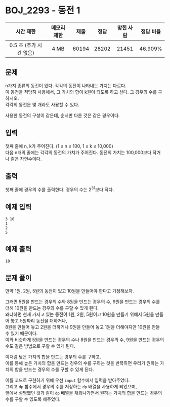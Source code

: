 # BOJ_2293 - 동전 1

|        시간 제한        | 메모리 제한 | 제출  | 정답  | 맞힌 사람 | 정답 비율 |
| :---------------------: | :---------: | :---: | :---: | :-------: | :-------: |
| 0.5 초 (추가 시간 없음) |    4 MB     | 60194 | 28202 |   21451   |  46.909%  |

## 문제

n가지 종류의 동전이 있다. 각각의 동전이 나타내는 가치는 다르다.  
이 동전을 적당히 사용해서, 그 가치의 합이 k원이 되도록 하고 싶다. 그 경우의 수를 구하시오.  
각각의 동전은 몇 개라도 사용할 수 있다.

사용한 동전의 구성이 같은데, 순서만 다른 것은 같은 경우이다.

## 입력

첫째 줄에 n, k가 주어진다. (1 ≤ n ≤ 100, 1 ≤ k ≤ 10,000)  
다음 n개의 줄에는 각각의 동전의 가치가 주어진다. 동전의 가치는 100,000보다 작거나 같은 자연수이다.

## 출력

첫째 줄에 경우의 수를 출력한다. 경우의 수는 $2^{31}$보다 작다.

## 예제 입력

```
3 10
1
2
5
```

## 예제 출력

```
10
```

## 문제 풀이

만약 1원, 2원, 5원의 동전이 있고 10원을 만들어야 한다고 가정해보자.

그러면 5원을 만드는 경우의 수와 8원을 만드는 경우의 수, 9원을 만드는 경우의 수를 더해 10원을 만드는 경우의 수를 구할 수 있게 된다.  
왜냐하면 현재 가지고 있는 동전이 1원, 2원, 5원이고 10원을 만들기 위해서 5원을 만들어 놓고 5원짜리 동전을 더하거나,  
8원을 만들어 놓고 2원을 더하거나 9원을 만들어 놓고 1원을 더해야지만 10원을 만들 수 있기 때문이다.  
이와 비슷하게 5원을 만드는 경우의 수나 8원을 만드는 경우의 수, 9원을 만드는 경우의 수도 같은 방법으로 구할 수 있게 된다.

이처럼 낮은 가치의 합을 만드는 경우의 수를 구하고,  
이를 통해 높은 가치의 합을 만드는 경우의 수를 구하는 것을 반복하면 우리가 원하는 가치의 합을 만드는 경우의 수를 구할 수 있게 된다.

이를 코드로 구현하기 위해 우선 `input` 함수에서 입력을 받아주었다.  
그리고 `dp` 함수에서 경우의 수를 저장하는 `dp` 배열을 사용하게 되었으며,  
앞에서 설명했던 것과 같이 `dp` 배열을 채워나가면서 원하는 가치의 합을 만드는 경우의 수를 구할 수 있도록 해주었다.
